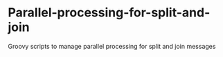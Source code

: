 # Parallel-processing-for-split-and-join
Groovy scripts to manage parallel processing for split and join messages
